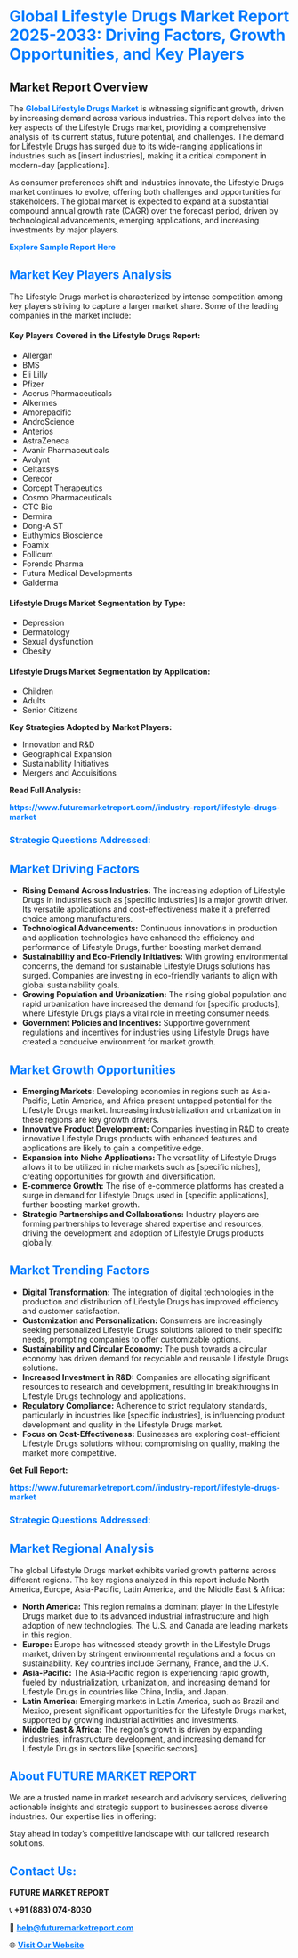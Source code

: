 <h1 style="color: #007BFF;">Global Lifestyle Drugs Market Report 2025-2033: Driving Factors, Growth Opportunities, and Key Players</h1>

<section id="overview">
<h2>Market Report Overview</h2>
<p>The <a href="https://www.futuremarketreport.com//industry-report/lifestyle-drugs-market" style="color: #007BFF; text-decoration: none;"><strong>Global Lifestyle Drugs Market</strong></a> is witnessing significant growth, driven by increasing demand across various industries. This report delves into the key aspects of the Lifestyle Drugs market, providing a comprehensive analysis of its current status, future potential, and challenges. The demand for Lifestyle Drugs has surged due to its wide-ranging applications in industries such as [insert industries], making it a critical component in modern-day [applications].</p>
<p>As consumer preferences shift and industries innovate, the Lifestyle Drugs market continues to evolve, offering both challenges and opportunities for stakeholders. The global market is expected to expand at a substantial compound annual growth rate (CAGR) over the forecast period, driven by technological advancements, emerging applications, and increasing investments by major players.</p>
</section>

<section id="overview">
<p><a href="https://www.futuremarketreport.com//request-sample/reportId=63577" style="color: #007BFF; text-decoration: none;"><strong>Explore Sample Report Here</strong></a></p>
</section>

<section id="key-players">
<h2 style="color: #007BFF;">Market Key Players Analysis</h2>
<p>The Lifestyle Drugs market is characterized by intense competition among key players striving to capture a larger market share. Some of the leading companies in the market include:</p>
<h4>Key Players Covered in the Lifestyle Drugs Report:</h4>
<ul><li>Allergan</li><li>BMS</li><li>Eli Lilly</li><li>Pfizer</li><li>Acerus Pharmaceuticals</li><li>Alkermes</li><li>Amorepacific</li><li>AndroScience</li><li>Anterios</li><li>AstraZeneca</li><li>Avanir Pharmaceuticals</li><li>Avolynt</li><li>Celtaxsys</li><li>Cerecor</li><li>Corcept Therapeutics</li><li>Cosmo Pharmaceuticals</li><li>CTC Bio</li><li>Dermira</li><li>Dong-A ST</li><li>Euthymics Bioscience</li><li>Foamix</li><li>Follicum</li><li>Forendo Pharma</li><li>Futura Medical Developments</li><li>Galderma</li></ul>
<h4>Lifestyle Drugs Market Segmentation by Type:</h4>
<ul><li>Depression</li><li>Dermatology</li><li>Sexual dysfunction</li><li>Obesity</li></ul>

<h4>Lifestyle Drugs Market Segmentation by Application:</h4>
<ul><li>Children</li><li>Adults</li><li>Senior Citizens</li></ul>
<p><strong>Key Strategies Adopted by Market Players:</strong></p>
<ul>
<li>Innovation and R&D</li>
<li>Geographical Expansion</li>
<li>Sustainability Initiatives</li>
<li>Mergers and Acquisitions</li>
</ul>
</section>

<section>
<p><strong>Read Full Analysis: </strong></p><a href="https://www.futuremarketreport.com//industry-report/lifestyle-drugs-market" style="color: #007BFF; text-decoration: none;"><strong>https://www.futuremarketreport.com//industry-report/lifestyle-drugs-market</strong></a>
<h3 style="color: #007BFF;">Strategic Questions Addressed:</h3>
</section>

<section id="driving-factors">
<h2 style="color: #007BFF;">Market Driving Factors</h2>
<ul>
<li><strong>Rising Demand Across Industries:</strong> The increasing adoption of Lifestyle Drugs in industries such as [specific industries] is a major growth driver. Its versatile applications and cost-effectiveness make it a preferred choice among manufacturers.</li>
<li><strong>Technological Advancements:</strong> Continuous innovations in production and application technologies have enhanced the efficiency and performance of Lifestyle Drugs, further boosting market demand.</li>
<li><strong>Sustainability and Eco-Friendly Initiatives:</strong> With growing environmental concerns, the demand for sustainable Lifestyle Drugs solutions has surged. Companies are investing in eco-friendly variants to align with global sustainability goals.</li>
<li><strong>Growing Population and Urbanization:</strong> The rising global population and rapid urbanization have increased the demand for [specific products], where Lifestyle Drugs plays a vital role in meeting consumer needs.</li>
<li><strong>Government Policies and Incentives:</strong> Supportive government regulations and incentives for industries using Lifestyle Drugs have created a conducive environment for market growth.</li>
</ul>
</section>

<section id="growth-opportunities">
<h2 style="color: #007BFF;">Market Growth Opportunities</h2>
<ul>
<li><strong>Emerging Markets:</strong> Developing economies in regions such as Asia-Pacific, Latin America, and Africa present untapped potential for the Lifestyle Drugs market. Increasing industrialization and urbanization in these regions are key growth drivers.</li>
<li><strong>Innovative Product Development:</strong> Companies investing in R&D to create innovative Lifestyle Drugs products with enhanced features and applications are likely to gain a competitive edge.</li>
<li><strong>Expansion into Niche Applications:</strong> The versatility of Lifestyle Drugs allows it to be utilized in niche markets such as [specific niches], creating opportunities for growth and diversification.</li>
<li><strong>E-commerce Growth:</strong> The rise of e-commerce platforms has created a surge in demand for Lifestyle Drugs used in [specific applications], further boosting market growth.</li>
<li><strong>Strategic Partnerships and Collaborations:</strong> Industry players are forming partnerships to leverage shared expertise and resources, driving the development and adoption of Lifestyle Drugs products globally.</li>
</ul>
</section>

<section id="trending-factors">
<h2 style="color: #007BFF;">Market Trending Factors</h2>
<ul>
<li><strong>Digital Transformation:</strong> The integration of digital technologies in the production and distribution of Lifestyle Drugs has improved efficiency and customer satisfaction.</li>
<li><strong>Customization and Personalization:</strong> Consumers are increasingly seeking personalized Lifestyle Drugs solutions tailored to their specific needs, prompting companies to offer customizable options.</li>
<li><strong>Sustainability and Circular Economy:</strong> The push towards a circular economy has driven demand for recyclable and reusable Lifestyle Drugs solutions.</li>
<li><strong>Increased Investment in R&D:</strong> Companies are allocating significant resources to research and development, resulting in breakthroughs in Lifestyle Drugs technology and applications.</li>
<li><strong>Regulatory Compliance:</strong> Adherence to strict regulatory standards, particularly in industries like [specific industries], is influencing product development and quality in the Lifestyle Drugs market.</li>
<li><strong>Focus on Cost-Effectiveness:</strong> Businesses are exploring cost-efficient Lifestyle Drugs solutions without compromising on quality, making the market more competitive.</li>
</ul>
</section>

<section>
<p><strong>Get Full Report: </strong></p><a href="https://www.futuremarketreport.com//industry-report/lifestyle-drugs-market" style="color: #007BFF; text-decoration: none;"><strong>https://www.futuremarketreport.com//industry-report/lifestyle-drugs-market</strong></a>
<h3 style="color: #007BFF;">Strategic Questions Addressed:</h3>
</section>


<section id="regional-analysis">
<h2 style="color: #007BFF;">Market Regional Analysis</h2>
<p>The global Lifestyle Drugs market exhibits varied growth patterns across different regions. The key regions analyzed in this report include North America, Europe, Asia-Pacific, Latin America, and the Middle East & Africa:</p>
<ul>
<li><strong>North America:</strong> This region remains a dominant player in the Lifestyle Drugs market due to its advanced industrial infrastructure and high adoption of new technologies. The U.S. and Canada are leading markets in this region.</li>
<li><strong>Europe:</strong> Europe has witnessed steady growth in the Lifestyle Drugs market, driven by stringent environmental regulations and a focus on sustainability. Key countries include Germany, France, and the U.K.</li>
<li><strong>Asia-Pacific:</strong> The Asia-Pacific region is experiencing rapid growth, fueled by industrialization, urbanization, and increasing demand for Lifestyle Drugs in countries like China, India, and Japan.</li>
<li><strong>Latin America:</strong> Emerging markets in Latin America, such as Brazil and Mexico, present significant opportunities for the Lifestyle Drugs market, supported by growing industrial activities and investments.</li>
<li><strong>Middle East & Africa:</strong> The region’s growth is driven by expanding industries, infrastructure development, and increasing demand for Lifestyle Drugs in sectors like [specific sectors].</li>
</ul>
</section>

<footer>
<h2 style="color: #007BFF;">About FUTURE MARKET REPORT</h2>
<p>We are a trusted name in market research and advisory services, delivering actionable insights and strategic support to businesses across diverse industries. Our expertise lies in offering:</p>

<p>Stay ahead in today’s competitive landscape with our tailored research solutions.</p>

<h2 style="color: #007BFF;">Contact Us:</h2>
<p><strong>FUTURE MARKET REPORT</strong></p>
<p>📞 <strong>+91 (883) 074-8030</strong></p>
<p>📧 <strong><a href="mailto:help@futuremarketreport.com" style="color: #007BFF;">help@futuremarketreport.com</a></strong></p>
<p>🌐 <strong><a href="https://www.futuremarketreport.com/" style="color: #007BFF;">Visit Our Website</a></strong></p>
</footer>